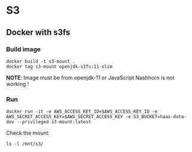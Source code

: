 # S3

## Docker with s3fs

### Build image

```
docker build -t s3-mount .
docker tag s3-mount openjdk-s3fs:11-slim
```

__NOTE__: Image must be from openjdk-11 or JavaScript Nashhorn is not working !

### Run 

```
docker run -it -e AWS_ACCESS_KEY_ID=$AWS_ACCESS_KEY_ID -e AWS_SECRET_ACCESS_KEY=$AWS_SECRET_ACCESS_KEY -e S3_BUCKET=haas-data-dev --privileged s3-mount:latest
```

Check the mount:
```
ls -l /mnt/s3/
```
